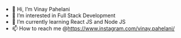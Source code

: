 - 👋 Hi, I’m Vinay Pahelani
- 👀 I’m interested in Full Stack Development
- 🌱 I’m currently learning React JS and Node JS
- 📫 How to reach me @https://www.instagram.com/vinay.pahelani/
